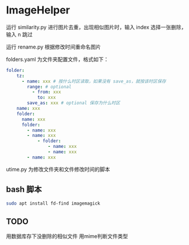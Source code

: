 # ImageHelper

运行 similarity.py 进行图片去重，出现相似图片时，输入 index 选择一张删除，输入 n 跳过

运行 rename.py 根据修改时间重命名图片

folders.yaml 为文件夹配置文件，格式如下：

```yaml
folder:
    tz: 
      - name: xxx # 按什么时区读取，如果没有 save_as，就按该时区保存
        range: # optional
          - from: xxx
            to: xxx
        save_as: xxx # optional 保存为什么时区
    name: xxx
    folder:
      name: xxx
      folder:
        - name: xxx
        - name: xxx
            - folder:
                - name: xxx
                - name: xxx
        - name: xxx
```

utime.py 为修改文件夹和文件修改时间的脚本


## bash 脚本
```bash
sudo apt install fd-find imagemagick
```


## TODO
用数据库存下没删除的相似文件
用mime判断文件类型